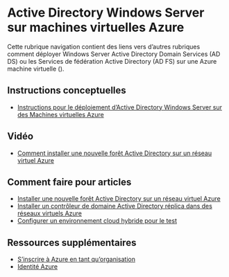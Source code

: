 <properties
    pageTitle="Active Directory Windows Server sur machines virtuelles Azure | Microsoft Azure"
    description="Vous pouvez exécuter Windows Server Active Directory Domain Services (AD DS) ou les Services de fédération Active Directory (AD FS) sur des machines virtuelles Azure."
    services="active-directory"
    documentationCenter=""
    authors="markusvi"
    manager="femila"
    tags="azure-classic-portal"/>

<tags
    ms.service="active-directory"
    ms.workload="identity"
    ms.tgt_pltfrm="na"
    ms.devlang="na"
    ms.topic="article"
    ms.date="10/10/2016"
    ms.author="markusvi"/>


# <a name="windows-server-active-directory-on-azure-vms"></a>Active Directory Windows Server sur machines virtuelles Azure


Cette rubrique navigation contient des liens vers d’autres rubriques comment déployer Windows Server Active Directory Domain Services (AD DS) ou les Services de fédération Active Directory (AD FS) sur une Azure machine virtuelle ().

## <a name="conceptual-guidelines"></a>Instructions conceptuelles

- [Instructions pour le déploiement d’Active Directory Windows Server sur des Machines virtuelles Azure](https://msdn.microsoft.com/library/azure/jj156090.aspx)

## <a name="video"></a>Vidéo

- [Comment installer une nouvelle forêt Active Directory sur un réseau virtuel Azure](http://channel9.msdn.com/Series/Microsoft-Azure-Tutorials/How-to-install-a-new-Active-Directory-forest-on-an-Azure-virtual-network)

## <a name="how-to-articles"></a>Comment faire pour articles

- [Installer une nouvelle forêt Active Directory sur un réseau virtuel Azure](active-directory-new-forest-virtual-machine.md)
- [Installer un contrôleur de domaine Active Directory réplica dans des réseaux virtuels Azure](../active-directory/active-directory-install-replica-active-directory-domain-controller.md)
- [Configurer un environnement cloud hybride pour le test](../virtual-machines/virtual-machines-windows-ps-hybrid-cloud-test-env-sim.md)


## <a name="additional-resources"></a>Ressources supplémentaires

- [S’inscrire à Azure en tant qu’organisation](sign-up-organization.md)
- [Identité Azure](fundamentals-identity.md)
